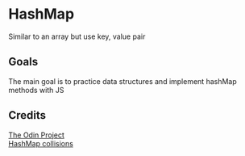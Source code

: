 # HashMap

Similar to an array but use key, value pair

## Goals

The main goal is to practice data structures and implement hashMap methods with JS

## Credits

[The Odin Project](https://www.theodinproject.com/paths/)  
[HashMap collisions](https://www.youtube.com/watch?v=kTh5nAqCkOA&t=385s)
